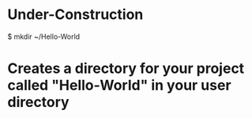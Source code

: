 Under-Construction
==================

$ mkdir ~/Hello-World
# Creates a directory for your project called "Hello-World" in your user directory

